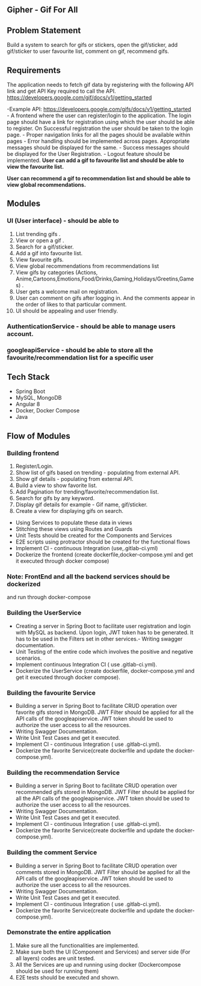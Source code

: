 ## Gipher - Gif For All

## Problem Statement
Build a system to search for gifs or stickers, open the gif/sticker, add gif/sticker to user favourite list, comment on gif, recommend gifs.
## Requirements
The application needs to fetch gif data by registering with the following API link and get API Key required to call the API.
https://developers.google.com/gif/docs/v1/getting_started

-Example API:
		https://developers.google.com/gifs/docs/v1/getting_started		
	- A frontend where the user can register/login to the application. The login page should have a link for registration using which the user
	should be able to register. On Successful registration the user should be taken to the login page.
	- Proper navigation links for all the pages should be available within pages
	- Error handling should be implemented across pages. Appropriate messages should be displayed for the same.
	- Success messages should be displayed for the User Registration.
	- Logout feature should be implemented.
**User can add a gif to favourite list and should be able to view the favourite list.**

**User can recommend a gif to recommendation list and should be able to view global recommendations.**

## Modules
### UI (User interface) - should be able to
1. List trending gifs .
2. View or open a gif .
3. Search for a gif/sticker.
4. Add a gif into favourite list.
5. View favourite gifs.
6. View global recommendations from recommendations list
7. View gifs by categories (Actions, Anime,Cartoons,Emotions,Food/Drinks,Gaming,Holidays/Greetins,Games) .
8. User gets a welcome mail on registration.
9. User can comment on gifs after logging in. And the comments appear in the order of likes to that particular comment.
10. UI should be appealing and user friendly.

### AuthenticationService - should be able to manage users account.
### googleapiService - should be able to store all the favourite/recommendation list for a specific user
## Tech Stack
- Spring Boot
- MySQL, MongoDB
- Angular 8
- Docker, Docker Compose
- Java

## Flow of Modules
### Building frontend
1. Register/Login.
2. Show list of gifs based on trending - populating from external API.
3. Show gif details - populating from external API.
4. Build a view to show favorite list.
5. Add Pagination for trending/favorite/recommendation list.
6. Search for gifs by any keyword.
7. Display gif details
	for example - Gif name, gif/sticker.
8. Create a view for displaying gifs on search.
- Using Services to populate these data in views
- Stitching these views using Routes and Guards
- Unit Tests should be created for the Components and Services
- E2E scripts using protractor should be created for the functional flows
- Implement CI - continuous Integration (use,.gitlab-ci.yml)
- Dockerize the frontend (create dockerfile,docker-compose.yml and get it executed through docker compose)

### Note: FrontEnd and all the backend services should be dockerized
and run through docker-compose

### Building the UserService
- Creating a server in Spring Boot to facilitate user registration and login with MySQL as backend. Upon login, JWT token has to be generated. 	It has to be used in the Filters set in other services.- Writing swagger documentation.
- Unit Testing of the entire code which involves the positive and negative scenarios.
- Implement continuous Integration CI ( use .gitlab-ci.yml).
- Dockerize the UserService (create dockerfile, docker-compose.yml and get it executed through docker compose).

### Building the favourite Service
- Building a server in Spring Boot to facilitate CRUD operation over favorite gifs stored in MongoDB. JWT Filter should be
  applied for all the API calls of the googleapiservice. JWT token should be used to authorize the user access to all the resources.
- Writing Swagger Documentation.
- Write Unit Test Cases and get it executed.
- Implement CI - continuous Integration ( use .gitlab-ci.yml).
- Dockerize the favorite Service(create dockerfile and update the docker-compose.yml).

### Building the recommendation Service
- Building a server in Spring Boot to facilitate CRUD operation over recommended gifs stored in MongoDB. JWT Filter should be
  applied for all the API calls of the googleapiservice. JWT token should be used to authorize the user access to all the resources.
- Writing Swagger Documentation.
- Write Unit Test Cases and get it executed.
- Implement CI - continuous Integration ( use .gitlab-ci.yml).
- Dockerize the favorite Service(create dockerfile and update the docker-compose.yml).

### Building the comment Service
- Building a server in Spring Boot to facilitate CRUD operation over comments stored in MongoDB. JWT Filter should be
  applied for all the API calls of the googleapiservice. JWT token should be used to authorize the user access to all the resources.
- Writing Swagger Documentation.
- Write Unit Test Cases and get it executed.
- Implement CI - continuous Integration ( use .gitlab-ci.yml).
- Dockerize the favorite Service(create dockerfile and update the docker-compose.yml).

### Demonstrate the entire application
1. Make sure all the functionalities are implemented.
2. Make sure both the UI (Component and Services) and server side (For all layers) codes are unit tested.
3. All the Services are up and running using docker (Dockercompose should be used for running them)
4. E2E tests should be executed and shown.

